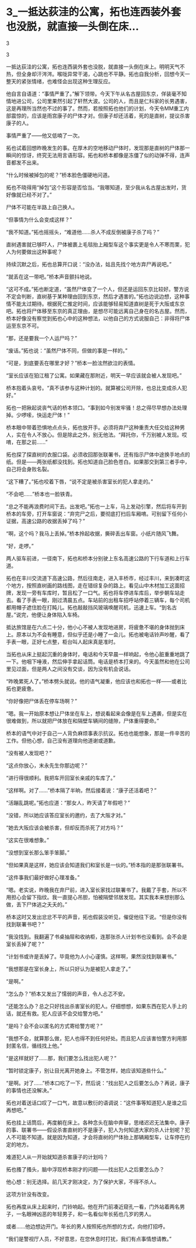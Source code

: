 # 3_一抵达荻洼的公寓，拓也连西装外套也没脱，就直接一头倒在床...

3

3

一抵达荻洼的公寓，拓也连西装外套也没脱，就直接一头倒在床上。明明天气不热，但全身却汗涔涔。喉咙异常干渴，心跳也不平静。拓也自我分析，回想今天一整天的紧张情绪，也难怪会出现这种生理反应。

他自言自语道：“事情严重了。”解下领带。今天下午从名古屋回东京，佯装毫不知情地进公司，公司里果然引起了轩然大波。公司的人，而且是仁科家的长男遇害，这是再理所当然也不过的事了。然而，若按照拓也他们的计划，今天令MM重工内部震惊的，应该是雨宫康子的尸体才对。但康子却还活着，死的是直树，提议杀害康子的人。

事情严重了——他又低喃了一次。

拓也试着回想昨晚发生的事。在厚木的空地移动尸体时，发现那是直树的尸体那一瞬间的惊讶，终究无法用言语形容。拓也和桥本都像是冻僵了似的动弹不得，连声音都发不出来。

“什么时候被掉包的呢？”桥本脸色僵硬地问道。

拓也不晓得用“掉包”这个形容是否恰当。“我哪知道，至少我从名古屋出发时，货好像就已经不对了。”

尸体不可能在半路上自己换人。

“但事情为什么会变成这样？”

“我不知道。”拓也摇摇头，“难道他……杀人不成反倒被康子杀了吗？”

直树遇害就已够吓人，尸体被裹上毛毯抬上厢型车这个事实更是令人不寒而栗，犯人为何要做出这种事呢？

持续沉默之后，拓也总算开口说：“没办法，姑且先找个地方弃尸再说吧。”

“就丢在这一带吧。”桥本声音颤抖地说。

“这可不成。”拓也断定道，“虽然尸体变了一个人，但还是运回东京比较好。警方说不定会判断，直树基于某种理由回到东京，然后才遇害的。”拓也边说边想，这种事情不能太过期待。根据死亡推定时间，应该能够轻易知道直树是死于大阪或东京吧。拓也将尸体移至东京的真正理由，是想尽可能远离自己身在的名古屋。然而，桥本好像没有察觉到拓也心中的这种想法，以他自己的方式说服自己：非得将尸体运至东京不可。

“那，还是要我一个人运尸吗？”

“废话。”拓也说：“虽然尸体不同，但做的事是一样的。”

“可是，到底要丢在哪里才好？”桥本一脸泫然欲泣的表情。

“室长应该在狛江租了公寓。如果藏在那附近，明天一早应该就会被人发现吧。”

桥本抱着头哀号。“真不该参与这种计划的。就算被公司开除，也总比变成杀人犯好。”

拓也一把揪起说丧气话的桥本领口。“事到如今别发牢骚！总之得尽早想办法处理掉。少啰嗦，快运走尸体！”

桥本眼中带着恐惧地点点头，拓也放开手。必须将弃尸这种重责大任交给这种男人，实在令人不放心。但是除此之外，别无他法。“拜托你，千万别被人发现。哎唷，在那之前……”

拓也探了探直树的衣服口袋。必须收回那张联署书，还有指示尸体中途换手地点的纸。但是——两张纸都没找到。拓也知道自己脸色苍白。如果那交到第三者手中，自己将会身败名裂。

“这下糟了。”拓也咬着下唇，“说不定是被杀害室长的犯人拿走的。”

“不会吧……”桥本也一脸铁青。

“总之不能再浪费时间下去。出发吧。”拓也一上车，马上发动引擎，然后将车开到桥本的车旁，打开车窗说：“弃完尸之后，要彻底打扫后车厢唷。可别留下任何小证据，高速公路的收据丢掉了吗？”

“啊，这个吗？我马上丢掉。”桥本拎起收据，撕碎丢出车窗。小纸片随风飞舞。

“好，走啰。”

两人驱车前进，一径南下，拓也和桥本分别驶上东名高速公路的下行车道和上行车道。

拓也在丰川交流道下高速公路，然后往南走，进入丰桥市，经过丰川，来到凑町这个地方，按照直树画的路线图，走在错综复杂的路上。看见山中木材加工这面招牌，发现一旁有车库时，暂且松了一口气。拓也将车停进车库后，举步朝车站走去。看了手表一眼，刚过清晨五点。车站前的出租车招呼站停着三辆车，每个司机都用帽子遮住脸在打盹儿。拓也敲敲挡风玻璃唤醒司机，迅速上车。“到名古屋。”说完，他便让身体陷入车椅。

抵达旅馆是在六点二十分，他小心不被人发现地进房，将疲惫不堪的身体抛到床上。原本以为不会有睡意，但似乎还是小睡了一会儿。拓也被电话铃声吵醒，看了手表一眼，正好七点整，柜台叫人起床真是准时。

当拓也从床上挺起沉重的身体时，电话和今天早晨一样响起，令他心脏重重地跳了一下。他咽下唾液，然后伸手拿起话筒。电话是桥本打来的。今天虽然和他在公司里见过面，但是两人之间没有交谈，因为没有机会说话。

“昨晚累死人了。”桥本劈头就说。他的语气凝重，他应该也和拓也一样——或者比拓也更疲惫。

“你好像把尸体丢在停车场啊？”

“嗯。我一开始原本想让尸体坐在车上，想说看起来会像是在车上遇袭，但是实在很难做到，所以就把尸体放在和隔壁车辆间的缝隙，尸体重得要命。”

桥本的语气中对于自己一人背负麻烦事表示抗议。拓也也能想象，那是一件辛苦的工作。但他心想，自己没有道理向他道谢或道歉。

“没有被人发现吧？”

“这点你放心，末永先生你那边呢？”

“进行得很顺利。我把车开回室长亲戚的车库了。”

“这样啊。对了……”桥本隔了半晌，然后接着说：“康子还活着吧？”

“活蹦乱跳呢。”拓也应道：“那女人，昨天请了年假吧？”

“没错，所以她应该答应室长的邀约，去了大阪才对。”

“她去大阪应该会被杀害，但却反而杀死了对方吗？”

“这实在很难想象。”

“没想到室长那么笨手笨脚。”

“但如果真是这样，她应该会知道我们和室长是一伙的。”桥本指的是那张联署书。

“这件事我们最好做好心理准备。”

“嗯。老实说，昨晚我在弃尸前，进入室长家找过联署书了。我戴了手套，所以不用担心会留下指纹。我一直提心吊胆，怕被隔壁邻居发现。其实我本来想别那么做，丢下尸体逃之夭夭的。”

桥本这时又发出忿忿不平的声音，拓也假装没听见，催促他往下说。“但是你没有找到联署书吧？”

“我没找到。我翻遍了书桌抽屉和收纳柜，连那张杀人计划书也没看到。会不会是室长丢掉了呢？”

“计划书或许是丢掉了。毕竟他为人小心谨慎。这样啊，果然没找到联署书。”

“我想那是在室长身上，所以只好认为是被犯人拿走了。”

“是啊。”

“怎么办？”桥本又发出了懦弱的声音，令人忐忑不安。

“还能怎么办？总之只好找出杀害室长的犯人。仔细想想，如果东西在犯人手上的话，就还有救。犯人应该不会交给警方吧。”

“是吗？会不会以匿名的方式寄给警方呢？”

“我想不会，就算那么做，犯人也得不到任何好处。而且犯人应该害怕警方利用那封匿名信，循线找上他。”

“是这样就好了……那，我们要怎么找出犯人呢？”

“暂时锁定康子，别让目光离开她身上。不管怎样，她应该知道些什么。”

“是啊。对了……”桥本口吃了一下，然后说：“找出犯人之后要怎么办？再说，康子的事情也还没解决。”

拓也对着送话口叹了一口气，故意以敷衍的语调说：“这件事等知道犯人是谁之后再想吧。”

拓也挂上话筒后，再度躺在床上。各种念头在脑中奔窜，思绪迟迟无法集中。康子的事、联署书——假设杀害直树的不是康子，犯人为何知道大家的杀人计划呢？犯人不可能不知道。就是因为知道，才会将直树的尸体抬上那辆厢型车，让车停在约定的地方。

难道犯人从一开始就知道杀害康子的计划吗？

拓也搔了搔头，脑中浮现桥本刚才的问题——找出犯人之后要怎么办？

他心想：别无选择。前几天才刚决定，为了保护大家，不得不杀人。

这项方针没有改变。

拓也再度从床上起来时，门铃响起。他在开门前凑近窥孔一看，门外站着两名男子，一名眼神凶恶的年轻男子，和一名看似年长拓也几岁的男人。

或者……他边想边开门。年长的男人按照拓也所想的方式，向他打招呼。

“我们是警视厅人员，不好意思，在您休息时打扰，我们有点事情想请教。”